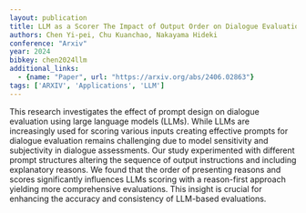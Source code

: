 ```yaml
---
layout: publication
title: LLM as a Scorer The Impact of Output Order on Dialogue Evaluation
authors: Chen Yi-pei, Chu Kuanchao, Nakayama Hideki
conference: "Arxiv"
year: 2024
bibkey: chen2024llm
additional_links:
  - {name: "Paper", url: "https://arxiv.org/abs/2406.02863"}
tags: ['ARXIV', 'Applications', 'LLM']
---
```

This research investigates the effect of prompt design on dialogue evaluation using large language models (LLMs). While LLMs are increasingly used for scoring various inputs creating effective prompts for dialogue evaluation remains challenging due to model sensitivity and subjectivity in dialogue assessments. Our study experimented with different prompt structures altering the sequence of output instructions and including explanatory reasons. We found that the order of presenting reasons and scores significantly influences LLMs scoring with a reason-first approach yielding more comprehensive evaluations. This insight is crucial for enhancing the accuracy and consistency of LLM-based evaluations.
